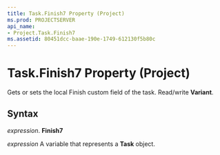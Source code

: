 ```yaml
---
title: Task.Finish7 Property (Project)
ms.prod: PROJECTSERVER
api_name:
- Project.Task.Finish7
ms.assetid: 80451dcc-baae-190e-1749-612130f5b80c
---
```



# Task.Finish7 Property (Project)

Gets or sets the local Finish custom field of the task. Read/write  **Variant**.


## Syntax

 _expression_. **Finish7**

 _expression_ A variable that represents a **Task** object.


